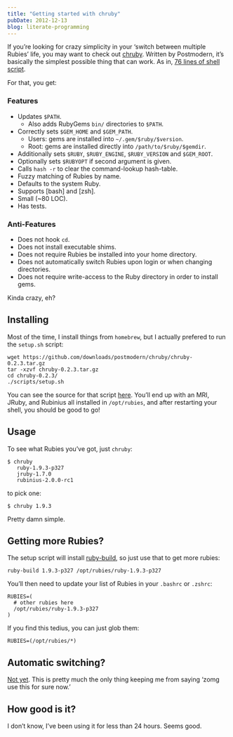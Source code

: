 ```yaml
---
title: "Getting started with chruby"
pubDate: 2012-12-13
blog: literate-programming
---
```



If you’re looking for crazy simplicity in your ‘switch between multiple Rubies’ life, you may want to check out [chruby](https://github.com/postmodern/chruby). Written by Postmodern, it’s basically the simplest possible thing that can work. As in, [76 lines of shell script](https://github.com/postmodern/chruby/blob/master/share/chruby/chruby.sh).

For that, you get:

### Features

- Updates `$PATH`.
    - Also adds RubyGems `bin/` directories to `$PATH`.
- Correctly sets `$GEM_HOME` and `$GEM_PATH`.
    - Users: gems are installed into `~/.gem/$ruby/$version`.
    - Root: gems are installed directly into `/path/to/$ruby/$gemdir`.
- Additionally sets `$RUBY`, `$RUBY_ENGINE`, `$RUBY_VERSION` and `$GEM_ROOT`.
- Optionally sets `$RUBYOPT` if second argument is given.
- Calls `hash -r` to clear the command-lookup hash-table.
- Fuzzy matching of Rubies by name.
- Defaults to the system Ruby.
- Supports [bash] and [zsh].
- Small (~80 LOC).
- Has tests.

### Anti-Features

- Does not hook `cd`.
- Does not install executable shims.
- Does not require Rubies be installed into your home directory.
- Does not automatically switch Rubies upon login or when changing directories.
- Does not require write-access to the Ruby directory in order to install gems.

Kinda crazy, eh?

## Installing

Most of the time, I install things from `homebrew`, but I actually prefered to run the `setup.sh` script:

```
wget https://github.com/downloads/postmodern/chruby/chruby-0.2.3.tar.gz
tar -xzvf chruby-0.2.3.tar.gz
cd chruby-0.2.3/
./scripts/setup.sh
```

You can see the source for that script [here](https://github.com/postmodern/chruby/blob/master/scripts/setup.sh). You’ll end up with an MRI, JRuby, and Rubinius all installed in `/opt/rubies`, and after restarting your shell, you should be good to go!

## Usage

To see what Rubies you’ve got, just `chruby`:

```
$ chruby
   ruby-1.9.3-p327
   jruby-1.7.0
   rubinius-2.0.0-rc1
```

to pick one:

```
$ chruby 1.9.3
```

Pretty damn simple.

## Getting more Rubies?

The setup script will install [ruby-build](https://github.com/sstephenson/ruby-build#readme), so just use that to get more rubies:

```
ruby-build 1.9.3-p327 /opt/rubies/ruby-1.9.3-p327
```

You’ll then need to update your list of Rubies in your `.bashrc` or `.zshrc`:

```
RUBIES=(
  # other rubies here
  /opt/rubies/ruby-1.9.3-p327
)
```

If you find this tedius, you can just glob them:

```
RUBIES=(/opt/rubies/*)
```

## Automatic switching?

[Not yet](https://github.com/postmodern/chruby/issues/40). This is pretty much the only thing keeping me from saying ‘zomg use this for sure now.’

## How good is it?

I don’t know, I’ve been using it for less than 24 hours. Seems good.
